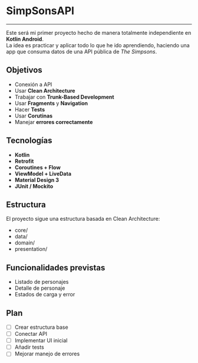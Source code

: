 # SimpSonsAPI
---

Este será mi primer proyecto hecho de manera totalmente independiente en **Kotlin Android**.  
La idea es practicar y aplicar todo lo que he ido aprendiendo, haciendo una app que consuma datos de una API pública de *The Simpsons*.

## Objetivos

* Conexión a API
* Usar **Clean Architecture**
* Trabajar con **Trunk-Based Development**
* Usar **Fragments** y **Navigation**
* Hacer **Tests**
* Usar **Corutinas**
* Manejar **errores correctamente**

## Tecnologías

* **Kotlin**
* **Retrofit**
* **Coroutines + Flow**
* **ViewModel + LiveData**
* **Material Design 3**
* **JUnit / Mockito**

## Estructura

El proyecto sigue una estructura basada en Clean Architecture:
* core/
* data/
* domain/
* presentation/

## Funcionalidades previstas

* Listado de personajes
* Detalle de personaje
* Estados de carga y error

## Plan

* [ ] Crear estructura base
* [ ] Conectar API
* [ ] Implementar UI inicial
* [ ] Añadir tests
* [ ] Mejorar manejo de errores
